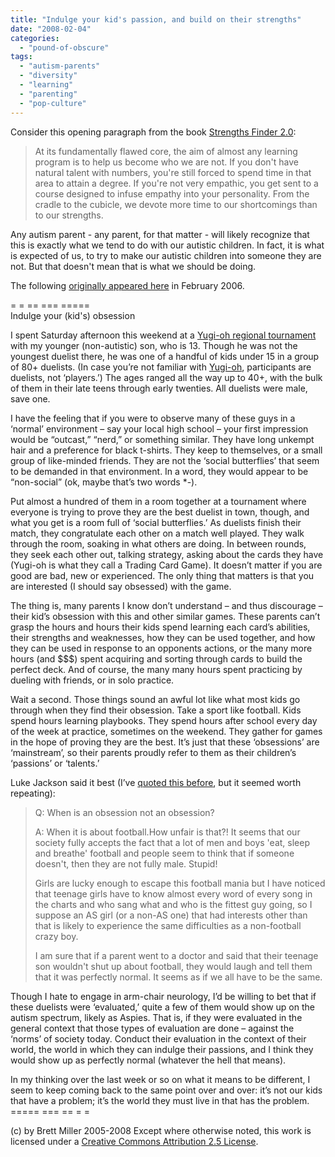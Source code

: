 ```yaml
---
title: "Indulge your kid's passion, and build on their strengths"
date: "2008-02-04"
categories: 
  - "pound-of-obscure"
tags: 
  - "autism-parents"
  - "diversity"
  - "learning"
  - "parenting"
  - "pop-culture"
---
```


Consider this opening paragraph from the book [Strengths Finder 2.0](https://www.strengthsfinder.com/):  

> At its fundamentally flawed core, the aim of almost any learning program is to help us become who we are not. If you don't have natural talent with numbers, you're still forced to spend time in that area to attain a degree. If you're not very empathic, you get sent to a course designed to infuse empathy into your personality. From the cradle to the cubicle, we devote more time to our shortcomings than to our strengths.

Any autism parent - any parent, for that matter - will likely recognize that this is exactly what we tend to do with our autistic children. In fact, it is what is expected of us, to try to make our autistic children into someone they are not. But that doesn't mean that is what we should be doing.  
  
The following [originally appeared here](http://29marbles.blogspot.com/2006/02/indulge-your-kids-obsession.html) in February 2006. 
  
\= = == === =====  
Indulge your (kid's) obsession  
  
I spent Saturday afternoon this weekend at a [Yugi-oh regional tournament](http://entertainment.upperdeck.com/yugioh/en/regional_schedule.aspx) with my younger (non-autistic) son, who is 13. Though he was not the youngest duelist there, he was one of a handful of kids under 15 in a group of 80+ duelists. (In case you’re not familiar with [Yugi-oh](http://entertainment.upperdeck.com/yugioh/en/default.aspx), participants are duelists, not ‘players.’) The ages ranged all the way up to 40+, with the bulk of them in their late teens through early twenties. All duelists were male, save one.  
  
I have the feeling that if you were to observe many of these guys in a ‘normal’ environment – say your local high school – your first impression would be “outcast,” “nerd,” or something similar. They have long unkempt hair and a preference for black t-shirts. They keep to themselves, or a small group of like-minded friends. They are not the ‘social butterflies’ that seem to be demanded in that environment. In a word, they would appear to be “non-social” (ok, maybe that’s two words \*-).  
  
Put almost a hundred of them in a room together at a tournament where everyone is trying to prove they are the best duelist in town, though, and what you get is a room full of ‘social butterflies.’ As duelists finish their match, they congratulate each other on a match well played. They walk through the room, soaking in what others are doing. In between rounds, they seek each other out, talking strategy, asking about the cards they have (Yugi-oh is what they call a Trading Card Game). It doesn’t matter if you are good are bad, new or experienced. The only thing that matters is that you are interested (I should say obsessed) with the game.  
  
The thing is, many parents I know don’t understand – and thus discourage – their kid’s obsession with this and other similar games. These parents can’t grasp the hours and hours their kids spend learning each card’s abilities, their strengths and weaknesses, how they can be used together, and how they can be used in response to an opponents actions, or the many more hours (and $$$) spent acquiring and sorting through cards to build the perfect deck. And of course, the many many hours spent practicing by dueling with friends, or in solo practice.  
  
Wait a second. Those things sound an awful lot like what most kids go through when they find their obsession. Take a sport like football. Kids spend hours learning playbooks. They spend hours after school every day of the week at practice, sometimes on the weekend. They gather for games in the hope of proving they are the best. It’s just that these ‘obsessions’ are ‘mainstream’, so their parents proudly refer to them as their children’s ‘passions’ or ‘talents.’  
  
Luke Jackson said it best (I’ve [quoted this before](http://29marbles.blogspot.com/2005/03/freaks-geeks-and-aspergers-syndrome.html), but it seemed worth repeating):

> Q: When is an obsession not an obsession?  
>   
> A: When it is about football.How unfair is that?! It seems that our society fully accepts the fact that a lot of men and boys 'eat, sleep and breathe' football and people seem to think that if someone doesn't, then they are not fully male. Stupid!  
>   
> Girls are lucky enough to escape this football mania but I have noticed that teenage girls have to know almost every word of every song in the charts and who sang what and who is the fittest guy going, so I suppose an AS girl (or a non-AS one) that had interests other than that is likely to experience the same difficulties as a non-football crazy boy.  
>   
> I am sure that if a parent went to a doctor and said that their teenage son wouldn't shut up about football, they would laugh and tell them that it was perfectly normal. It seems as if we all have to be the same.

Though I hate to engage in arm-chair neurology, I’d be willing to bet that if these duelists were ‘evaluated,’ quite a few of them would show up on the autism spectrum, likely as Aspies. That is, if they were evaluated in the general context that those types of evaluation are done – against the ‘norms’ of society today. Conduct their evaluation in the context of their world, the world in which they can indulge their passions, and I think they would show up as perfectly normal (whatever the hell that means).  
  
In my thinking over the last week or so on what it means to be different, I seem to keep coming back to the same point over and over: it’s not our kids that have a problem; it’s the world they must live in that has the problem.  
\===== === == = =

(c) by Brett Miller 2005-2008 Except where otherwise noted, this work is licensed under a [Creative Commons Attribution 2.5 License](http://creativecommons.org/licenses/by/2.5/).
